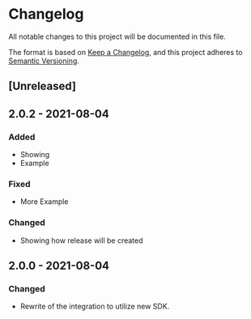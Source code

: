 # Changelog

All notable changes to this project will be documented in this file.

The format is based on [Keep a Changelog](https://keepachangelog.com/en/1.0.0/),
and this project adheres to
[Semantic Versioning](https://semver.org/spec/v2.0.0.html).

## [Unreleased]

## 2.0.2 - 2021-08-04

### Added

- Showing
- Example

### Fixed

- More Example

### Changed

- Showing how release will be created

## 2.0.0 - 2021-08-04

### Changed

- Rewrite of the integration to utilize new SDK.
